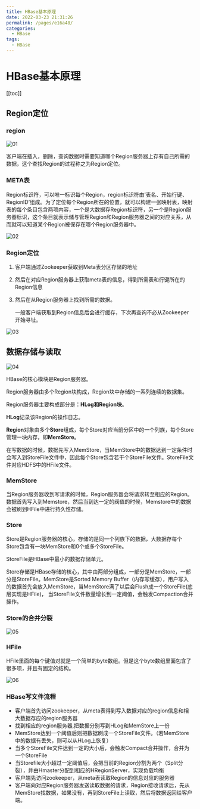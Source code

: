 ```yaml
---
title: HBase基本原理
date: 2022-03-23 21:31:26
permalink: /pages/e16a48/
categories:
  - HBase
tags:
  - HBase
---
```

# HBase基本原理

[[toc]]

## Region定位

### region

![01](https://cdn.jsdmirror.com//gh/xustudyxu/image-hosting@master/studynotes/HBase/images/06/01.png)

客户端在插入，删除，查询数据时需要知道哪个Region服务器上存有自己所需的数据，这个查找Region的过程称之为Region定位。

### META表

Region标识符，可以唯一标识每个Region，region标识符由‘表名、开始行键、RegionID’组成。为了定位每个Region所在的位置，就可以构建一张映射表，映射表的每个条目包含两项内容，一个是大数据存Region标识符，另一个是Region服务器标识，这个条目就表示储与管理Region和Region服务器之间的对应关系，从而就可以知道某个Region被保存在哪个Region服务器中。

![02](https://cdn.jsdmirror.com//gh/xustudyxu/image-hosting@master/studynotes/HBase/images/06/02.png)

### Region定位

1. 客户端通过Zookeeper获取到Meta表分区存储的地址

2. 然后在对应Region服务器上获取meta表的信息，得到所需表和行键所在的Region信息

3. 然后在从Region服务器上找到所需的数据。

   一般客户端获取到Region信息后会进行缓存，下次再查询不必从Zookeeper开始寻址。

![03](https://cdn.jsdmirror.com//gh/xustudyxu/image-hosting@master/studynotes/HBase/images/06/03.png)

## 数据存储与读取

![04](https://cdn.jsdmirror.com//gh/xustudyxu/image-hosting@master/studynotes/HBase/images/06/04.png)

HBase的核心模块是Region服务器。

Region服务器由多个Region块构成，Region块中存储的一系列连续的数据集。

Region服务器主要构成部分是：**HLog和Region块**。

**HLog**记录该Region的操作日志。

**Region**对象由多个**Store**组成，每个Store对应当前分区中的一个列族，每个Store管理一块内存，即**MemStore**。

在写数据的时候，数据先写入MemStore，当MemStore中的数据达到一定条件时会写入到StoreFile文件中，因此每个Store包含若干个StoreFile文件。StoreFile文件对应HDFS中的HFile文件。

### MemStore

当Region服务器收到写请求的时候，Region服务器会将请求转至相应的Region。数据首先写入到Memstore，然后当到达一定的阀值的时候，Memstore中的数据会被刷到HFile中进行持久性存储。

### Store

Store是Region服务器的核心，存储的是同一个列族下的数据，大数据存每个Store包含有一块MemStore和0个或多个StoreFile。

StoreFile是HBase中最小的数据存储单元。

Store存储是HBase存储的核心，其中由两部分组成，一部分是MemStore，一部分是StoreFile。MemStore是Sorted Memory Buffer（内存写缓存），用户写入的数据首先会放入MemStore，当MemStore满了以后会Flush成一个StoreFile(底层实现是HFile)， 当StoreFile文件数量增长到一定阈值，会触发Compaction合并操作。

### Store的合并分裂

![05](https://cdn.jsdmirror.com//gh/xustudyxu/image-hosting@master/studynotes/HBase/images/06/05.png)

### HFile

HFile里面的每个键值对就是一个简单的byte数组。但是这个byte数组里面包含了很多项，并且有固定的结构。

![06](https://cdn.jsdmirror.com//gh/xustudyxu/image-hosting@master/studynotes/HBase/images/06/06.png)

### HBase写文件流程

+ 客户端首先访问zookeeper，从meta表得到写入数据对应的region信息和相大数据存应的region服务器
+ 找到相应的region服务器,把数据分别写到HLog和MemStore上一份
+ MemStore达到一个阈值后则把数据刷成一个StoreFile文件。（若MemStore中的数据有丢失，则可以从HLog上恢复）
+ 当多个StoreFile文件达到一定的大小后，会触发Compact合并操作，合并为一个StoreFile
+ 当Storefile大小超过一定阈值后，会把当前的Region分割为两个（Split分裂），并由Hmaster分配到相应的HRegionServer，实现负载均衡
+ 客户端先访问zookeeper，从meta表读取Region的信息对应的服务器
+ 客户端向对应Region服务器发送读取数据的请求，Region接收请求后，先从MemStore找数据，如果没有，再到StoreFile上读取，然后将数据返回给客户端。

